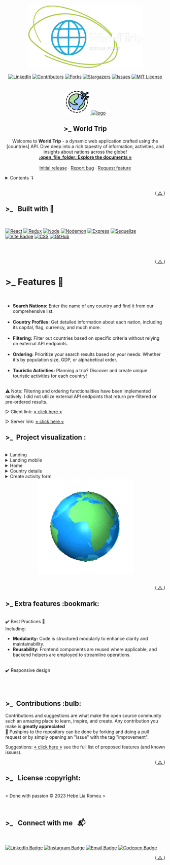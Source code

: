 <div align="center">
<img src="./client/public/img/logo.png" alt="icon" height="200">
</div>
<a id="readme-top"></a>
<!-- PROJECT SHIELDS -->
<!--
I'm using markdown "reference style" links for readability.
 https://www.markdownguide.org/basic-syntax/#reference-style-links
-->
<div align=center>

[![LinkedIn][linkedin-shield]][linkedin-url]
[![Contributors][contributors-shield]][contributors-url]
[![Forks][forks-shield]][forks-url]
[![Stargazers][stars-shield]][stars-url]
[![Issues][issues-shield]][issues-url]
[![MIT License][license-shield]][license-url]

</div>
<!-- PROJECT LOGO -->
<br />
<div align="center">
  <a href="https://github.com/hebelia/Countries-App">
    <img src="./client/public/img/logo2.png" alt="icon" width="80" height="80">  
    <img src="https://d31uz8lwfmyn8g.cloudfront.net/Assets/logo-henry-white-lg.png" height="80"alt="logo">
  </a>

<h2 align="center">>_ World Trip</h2>

  <p align="center">
    Welcome to <strong>World Trip</strong> - a dynamic web application crafted using the [countries] API. Dive deep into a rich tapestry of information, activities, and insights about nations across the globe!
<br />
<a href="https://github.com/hebelia/Countries-App"><strong>:open_file_folder: Explore the documents »</strong></a>
<br />
<br />
<a href="https://github.com/hebelia/Countries-App">Initial release</a>
·
<a href="https://github.com/hebelia/Countries-App/issues">Report bug</a>
·
<a href="https://github.com/hebelia/Countries-App/issues">Request feature</a>

</div>

<!-- TABLE OF CONTENTS -->
<details>
  <summary> Contents ↴</summary>
  <ul>
    <li><a href="#built-with">Built with</a></li>
    <li><a href="#features">Features</a></li>
    <li><a href="#roadmap">Roadmap</a></li>
    <li><a href="#contributions">Contributions</a></li>
    <!-- <li><a href="#Acknowledgments">Acknowledgments</a></li> -->
    <li><a href="#License">License</a></li>
    <li><a href="#Contant">Contact</a></li>
  </ul>
</details>

<!-- ABOUT THE PROJECT -->
<br />

<!-- gif del proyecto -->

<!-- [![Product Name Screen Shot][product-screenshot]](https://example.com) -->

<p align="right">(<a href="#readme-top"> △ </a>)</p>

<div id="built-with">

## >\_ &nbsp; Built with 📌

<br />

[![React][React-badge]][react-url] [![Redux][Redux-badge]][redux-url] [![Node][Node-badge]][Node.js-url] [![Nodemon][Nodemon-badge]][Nodemon-url] [![Express][Express-badge]][express-url] [![Sequelize][Sequelize-badge]][sequelize-url] [![Vite Badge][Vite-badge]][vite-url] [![CSS][CSS]][css-url] [![GitHub][github.com]][github-url]

  <br />
  <br />

<!-- - [![Firebase][firebase.com]][firebase-url]

  - for the **deployment** -->

<p align="right">(<a href="#readme-top"> △ </a>)</p>
<div>

<!-- DESCRIPTION -->
<h1 id="features">>_ Features 🚀 </h1>
</br>
<!-- <h3>This project is a SPA (Single Page Application) that consumes an API to display all the countries</h3> -->
<ul>
  <li><strong>Search Nations:</strong> Enter the name of any country and find it from our comprehensive list.</li></br>

  <li><strong>Country Profiles:</strong> Get detailed information about each nation, including its capital, flag, currency, and much more.</li></br>
  <li><strong>Filtering:</strong> Filter out countries based on specific criteria without relying on external API endpoints.</li></br>
  <li><strong>Ordering:</strong> Prioritize your search results based on your needs. Whether it's by population size, GDP, or alphabetical order.</li></br>
  <li><strong>Touristic Activities:</strong> Planning a trip? Discover and create unique touristic activities for each country!</li></br>

</ul>

⚠️ <strong></strong>Note: Filtering and ordering functionalities have been implemented natively. I did not utilize external API endpoints that return pre-filtered or pre-ordered results.

▷ Client link: [⋄ click here ⋄](https://github.com/hebelia/Countries-App/tree/main/client)

▷ Server link: [⋄ click here ⋄](https://github.com/hebelia/Countries-App/tree/main/server)

<!-- <div align="center">

![Web Architechture from the project]()

<i> ∆ note: </i>

<details>
  <summary> <a>Object Relational Mapping (ORM) :mag_right: </a></summary>

![Object Relational Mapping ]()

<i> ∆ note:</i>

</details>
</div> -->

## >\_&nbsp; Project visualization :

<!-- cambiar links a links de imagenes dentro del repositorio y agregar mas -->
<br />
<details>
  <summary> <a> Landing </a></summary>

![visualization](./client/public/img/landing-pc.gif)

</details>
<details>
  <summary> <a> Landing mobile  </a></summary>

![visualization](./client/public/img/landing-mobile.gif)

</details>
<details>
  <summary> <a> Home </a></summary>

![visualization](./client/public/img/pc-home.png)

</details>

<details>
  <summary> <a> Country details  </a></summary>

![visualization](./client/public/img/country-detail-pc.png)

</details>

<details>
  <summary> <a> Create activity form </a></summary>

![visualization](./client//public/img/form.png)

</details>

<!-- <details>
  <summary> <a> About </a></summary>

![visualization](./client//public/img/about.png)

</details> -->
<div align="center">
    <img src="./client/public/img/earth.gif" alt="icon"  height="300">
</div>

<br />

<p align="right">(<a href="#readme-top"> △ </a>)</p>

<!-- ROADMAP -->
<h2 id="roadmap">>_ Extra features :bookmark:</h2>

<br />:heavy_check_mark: Best Practices 🌟
</br> Including:

<ul>
<li><strong>Modularity:</strong> Code is structured modularly to enhance clarity and maintainability.</li>
<li><strong>Reusability:</strong> Frontend components are reused where applicable, and backend helpers are employed to streamline operations.</li>
</ul>

<br />:heavy_check_mark: Responsive design

</br>
</br>

<!-- CONTRIBUTING -->
<h2 id="contributions">>_&nbsp;  Contributions :bulb:</h2>

Contributions and suggestions are what make the open source community such an amazing place to learn, inspire, and create. Any contribution you make is **greatly appreciated**
<br />
:pushpin: Pushpins to the repository can be done by forking and doing a pull request or by simply opening an "issue" with the tag "improvement".

Suggestions: [⋄ click here ⋄](https://github.com/hebelia/Countries-App/issues) see the full list of proposed features (and known issues).

<p align="right">(<a href="#readme-top"> △ </a>)</p>

<!-- ACKNOWLEDGMENTS -->
<!-- <h2 id="Acknowledgments">:small_blue_diamond: Agradecimientos :small_blue_diamond:</h2>

- Special thanks to all my fellow classmates who have helped me along the lerning journey

<p align="right">(<a href="#readme-top"> △ </a>)</p> -->

<!-- LICENSE -->
<h2 id="License">>_  &nbsp; License :copyright:</h2>

<br />
< Done with passion © 2023 Hebe Lia Romeu >
<br />
<br />

<br />
<!-- CONTACT -->

## >\_ &nbsp; Connect with me &nbsp; 📬

</br>

<div align="left">

[![LinkedIn Badge](https://img.shields.io/badge/LinkedIn-abe1a0?style=for-the-badge&logo=linkedin&logoColor=3e6d8f)][linkedin-url]
[![Instagram Badge](https://img.shields.io/badge/Instagram-abe1a0?style=for-the-badge&logo=instagram&logoColor=3e6d8f)][instagram-url]
[![Email Badge](https://img.shields.io/badge/Email-abe1a0?style=for-the-badge&logo=gmail&logoColor=3e6d8f)][email-url]
[![Codepen Badge](https://img.shields.io/badge/Codepen-abe1a0?style=for-the-badge&logo=codepen&logoColor=3e6d8f)][codepen-url]

[linkedin-url]: https://linkedin.com/in/hebeliaromeu
[instagram-url]: https://instagram.com/hebe.lia
[email-url]: mailto:hebeliaromeu@gmail.com
[codepen-url]: https://codepen.io/hebelia

</div>
<p align="right">(<a href="#readme-top"> △ </a>)</p>

<!-- MARKDOWN LINKS & IMAGES -->

[contributors-shield]: https://img.shields.io/github/contributors/hebelia/Countries-App.svg?style=for-the-badge&color=abe1a0
[contributors-url]: https://github.com/hebelia/Countries-App/graphs/contributors
[forks-shield]: https://img.shields.io/github/forks/hebelia/Countries-App.svg?style=for-the-badge&color=abe1a0
[forks-url]: https://github.com/hebelia/Countries-App/network/members
[stars-shield]: https://img.shields.io/github/stars/hebelia/Countries-App.svg?style=for-the-badge&color=abe1a0
[stars-url]: https://github.com/hebelia/Countries-App/stargazers
[issues-shield]: https://img.shields.io/github/issues/hebelia/Countries-App.svg?style=for-the-badge&color=abe1a0
[issues-url]: https://github.com/hebelia/Countries-App/issues
[license-shield]: https://img.shields.io/badge/license-abe1a0?style=for-the-badge&logo=C&logoColor=3e6d8f
[license-url]: https://github.com/hebelia/Countries-App/blob/master/LICENSE.txt
[linkedin-shield]: https://img.shields.io/badge/-LinkedIn-abe1a0.svg?style=for-the-badge&logo=linkedin&logoColor=3e6d8f
[linkedin-url]: https://www.linkedin.com/in/hebeliaromeu/
[github-url]: https://github.com
[github.com]: https://img.shields.io/badge/GitHub-abe1a0?style=for-the-badge&logo=github&logoColor=3e6d8f
[React-badge]: https://img.shields.io/badge/React-abe1a0?style=for-the-badge&logo=react&logoColor=3e6d8f
[react-url]: https://react.dev
[Redux-badge]: https://img.shields.io/badge/Redux-abe1a0?style=for-the-badge&logo=redux&logoColor=3e6d8f
[redux-url]: https://redux.js.org/
[Node-badge]: https://img.shields.io/badge/Node.js-abe1a0?style=for-the-badge&logo=nodedotjs&logoColor=3e6d8f
[Node.js-url]: https://nodejs.org/en
[CSS]: https://img.shields.io/badge/SCSS-abe1a0?style=for-the-badge&logo=sass&logoColor=3e6d8f
[css-url]: https://developer.mozilla.org/en-US/docs/Web/CSS
[Nodemon-badge]: https://img.shields.io/badge/Nodemon-abe1a0?style=for-the-badge&logo=nodemon&logoColor=3e6d8f
[Nodemon-url]: https://nodemon.io/
[Express-badge]: https://img.shields.io/badge/Express.js-abe1a0?style=for-the-badge&logo=express&logoColor=3e6d8f
[express-url]: https://expressjs.com/
[Sequelize-badge]: https://img.shields.io/badge/Sequelize-abe1a0?style=for-the-badge&logo=sequelize&logoColor=3e6d8f
[sequelize-url]: https://sequelize.org/
[firebase.com]: https://img.shields.io/badge/Firebase-abe1a0?style=for-the-badge&logo=firebase&logoColor=3e6d8f
[firebase-url]: https://firebase.google.com
[Vite-badge]: https://img.shields.io/badge/Vite-abe1a0?style=for-the-badge&logo=vite&logoColor=3e6d8f
[vite-url]: https://vitejs.dev/

<!--  -->

<!-- IMAGES & MEDIA -->

<!-- [product-screenshot]:./front/public/media/preview-1.png.png

[portfolio-pc]:
[portfolio-mobile]:
[prtfolio-pc-admin]:
[portfolio-mobile-admin]: -->

<!-- -------- -->
